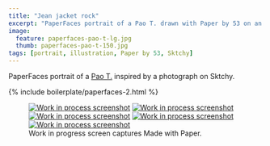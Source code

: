 ```yaml
---
title: "Jean jacket rock"
excerpt: "PaperFaces portrait of a Pao T. drawn with Paper by 53 on an iPad."
image: 
  feature: paperfaces-pao-t-lg.jpg
  thumb: paperfaces-pao-t-150.jpg
tags: [portrait, illustration, Paper by 53, Sktchy]
---
```


PaperFaces portrait of a [Pao T.](http://sktchy.com/LWk59H) inspired by a photograph on Sktchy.

{% include boilerplate/paperfaces-2.html %}

<figure class="third">
	<a href="{{ site.url }}/assets/images/paperfaces-pao-t-process-1-lg.jpg"><img src="{{ site.url }}/assets/images/paperfaces-pao-t-process-1-600.jpg" alt="Work in process screenshot"></a>
	<a href="{{ site.url }}/assets/images/paperfaces-pao-t-process-2-lg.jpg"><img src="{{ site.url }}/assets/images/paperfaces-pao-t-process-2-600.jpg" alt="Work in process screenshot"></a>
	<a href="{{ site.url }}/assets/images/paperfaces-pao-t-process-3-lg.jpg"><img src="{{ site.url }}/assets/images/paperfaces-pao-t-process-3-600.jpg" alt="Work in process screenshot"></a>
	<a href="{{ site.url }}/assets/images/paperfaces-pao-t-process-4-lg.jpg"><img src="{{ site.url }}/assets/images/paperfaces-pao-t-process-4-600.jpg" alt="Work in process screenshot"></a>
	<a href="{{ site.url }}/assets/images/paperfaces-pao-t-process-5-lg.jpg"><img src="{{ site.url }}/assets/images/paperfaces-pao-t-process-5-600.jpg" alt="Work in process screenshot"></a>
	<figcaption>Work in progress screen captures Made with Paper.</figcaption>
</figure>
